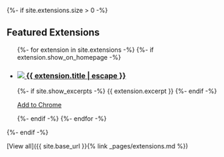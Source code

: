 {%- if site.extensions.size > 0 -%}

  <h2 class="post-list-heading">Featured Extensions</h2>
  <ul class="post-list">
    {%- for extension in site.extensions -%}
    {%- if extension.show_on_homepage -%}
    <li>
      <h3>
        <a class="post-link" href="{{ extension.url }}">
          <img src="{{ extension.logo_128 }}" />
          {{ extension.title | escape }}
        </a>
      </h3>
      {%- if site.show_excerpts -%}
        {{ extension.excerpt }}
      {%- endif -%}
      <p><a class="download-link" href="https://chrome.google.com/webstore/detail/{{ extension.chrome_id }}?ref=xtensions_featured" target="_blank">Add to Chrome</a>
      </p>
    </li>
    {%- endif -%}
    {%- endfor -%}
  </ul>
{%- endif -%}

[View all]({{ site.base_url }}{% link _pages/extensions.md %})
